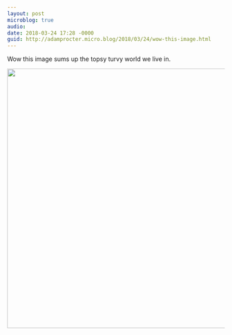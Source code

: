 ```yaml
---
layout: post
microblog: true
audio: 
date: 2018-03-24 17:28 -0000
guid: http://adamprocter.micro.blog/2018/03/24/wow-this-image.html
---
```

Wow this image sums up the topsy turvy world we live in. 

<img src="http://discursive.adamprocter.co.uk/uploads/2018/5f32cf23af.jpg" width="600" height="600" />
